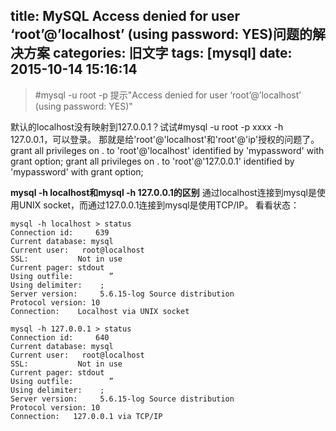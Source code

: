 title: MySQL Access denied for user ‘root’@’localhost’ (using password: YES)问题的解决方案
categories: 旧文字
tags: [mysql]
date: 2015-10-14 15:16:14
---
> #mysql -u root -p  提示"Access denied for user ‘root’@’localhost’ (using password: YES)"

默认的localhost没有映射到127.0.0.1？试试#mysql -u root -p xxxx -h 127.0.0.1，可以登录。 
那就是给'root'@'localhost'和'root'@'ip'授权的问题了。 
grant all privileges on . to 'root'@'localhost' identified by 'mypassword' with grant option; 
grant all privileges on . to 'root'@'127.0.0.1' identified by 'mypassword' with grant option;

**mysql -h localhost和mysql -h 127.0.0.1的区别**
通过localhost连接到mysql是使用UNIX socket，而通过127.0.0.1连接到mysql是使用TCP/IP。
看看状态： 


<!--more-->


    mysql -h localhost > status 
    Connection id:     639 
    Current database: mysql 
    Current user:   root@localhost 
    SSL:           Not in use 
    Current pager: stdout 
    Using outfile:        ” 
    Using delimiter:    ; 
    Server version:     5.6.15-log Source distribution 
    Protocol version: 10 
    Connection:    Localhost via UNIX socket
    
    mysql -h 127.0.0.1 > status 
    Connection id:     640 
    Current database: mysql 
    Current user:   root@localhost 
    SSL:           Not in use 
    Current pager: stdout 
    Using outfile:        ” 
    Using delimiter:    ; 
    Server version:     5.6.15-log Source distribution 
    Protocol version: 10 
    Connection:   127.0.0.1 via TCP/IP